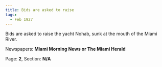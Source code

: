 ```yaml
---  
title: Bids are asked to raise  
tags:  
  - Feb 1927  
---  
```

  
Bids are asked to raise the yacht Nohab, sunk at the mouth of the Miami River.  
  
Newspapers: **Miami Morning News or The Miami Herald**  
  
Page: **2**, Section: **N/A** 

